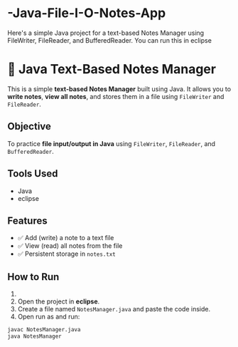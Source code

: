 # -Java-File-I-O-Notes-App
Here's a simple Java project for a text-based Notes Manager using FileWriter, FileReader, and BufferedReader. You can run this in eclipse
# 📒 Java Text-Based Notes Manager

This is a simple **text-based Notes Manager** built using Java. It allows you to **write notes**, **view all notes**, and stores them in a file using `FileWriter` and `FileReader`.

##  Objective

To practice **file input/output in Java** using `FileWriter`, `FileReader`, and `BufferedReader`.

## Tools Used

- Java
- eclipse

##  Features

- ✅ Add (write) a note to a text file
- ✅ View (read) all notes from the file
- ✅ Persistent storage in `notes.txt`

##  How to Run

1. 
2. Open the project in **eclipse**.
3. Create a file named `NotesManager.java` and paste the code inside.
4. Open run as and run:

```bash
javac NotesManager.java
java NotesManager
